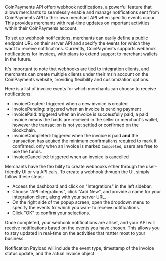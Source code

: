 CoinPayments API offers webhook notifications, a powerful feature that allows merchants to seamlessly enable and manage notifications sent from CoinPayments API to their own merchant API when specific events occur. This provides merchants with real-time updates on important activities within their CoinPayments account.

To set up webhook notifications, merchants can easily define a public endpoint URL on their server API and specify the events for which they want to receive notifications. Currently, CoinPayments supports webhook notifications for invoices, with plans to extend support to merchant wallets in the future.

It's important to note that webhooks are tied to integration clients, and merchants can create multiple clients under their main account on the CoinPayments website, providing flexibility and customization options.

Here is a list of invoice events for which merchants can choose to receive notifications:

- invoiceCreated: triggered when a new invoice is created
- invoicePending: triggered when an invoice is pending payment
- invoicePaid: triggered when an invoice is successfully paid, a paid invoice means the funds are received in the seller or merchant's wallet, however the transaction is not yet settled or confirmed on the blockchain.
- invoiceCompleted: triggered when the invoice is paid **and** the transaction has aquired the minimum confirmations required to mark it confirmed. only when an invoice is marked `Completed`, users are free to use the funds.
- invoiceCancelled: triggered when an invoice is cancelled

Merchants have the flexibility to create webhooks either through the user-friendly UI or via API calls. To create a webhook through the UI, simply follow these steps:

- Access the dashboard and click on "Integrations" in the left sidebar.
- Choose "API integrations", click "Add New", and provide a name for your integration client, along with your server URL.
- On the right side of the popup screen, open the dropdown menu to specify the events for which you wan- to receive notifications.
- Click "OK" to confirm your selections.

Once completed, your webhook notifications are all set, and your API will receive notifications based on the events you have chosen. This allows you to stay updated in real-time on the activities that matter most to your business.

Notification Payload will include the event type, timestamp of the invoice status update, and the actual invoice object


